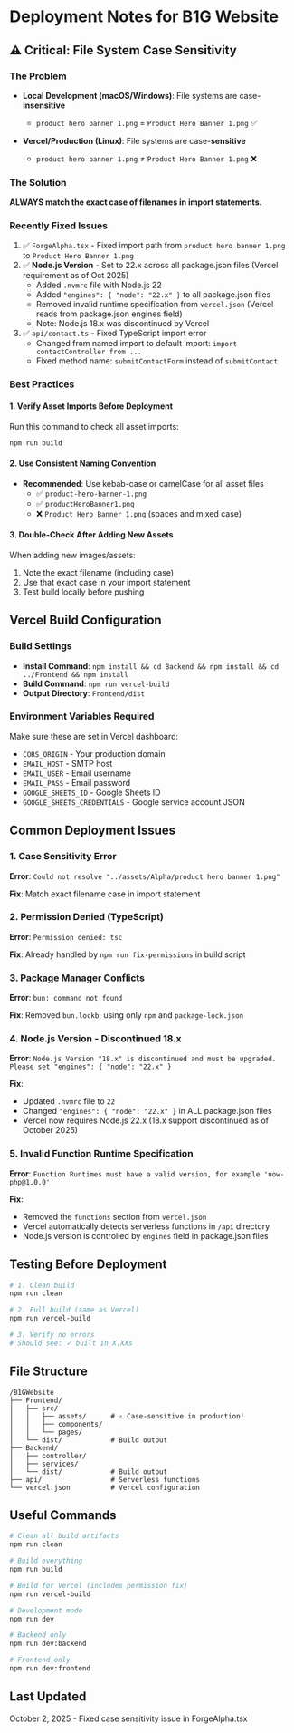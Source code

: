 # Deployment Notes for B1G Website

## ⚠️ Critical: File System Case Sensitivity

### The Problem
- **Local Development (macOS/Windows)**: File systems are case-**insensitive**
  - `product hero banner 1.png` = `Product Hero Banner 1.png` ✅
  
- **Vercel/Production (Linux)**: File systems are case-**sensitive**
  - `product hero banner 1.png` ≠ `Product Hero Banner 1.png` ❌

### The Solution
**ALWAYS match the exact case of filenames in import statements.**

### Recently Fixed Issues
1. ✅ `ForgeAlpha.tsx` - Fixed import path from `product hero banner 1.png` to `Product Hero Banner 1.png`
2. ✅ **Node.js Version** - Set to 22.x across all package.json files (Vercel requirement as of Oct 2025)
   - Added `.nvmrc` file with Node.js 22
   - Added `"engines": { "node": "22.x" }` to all package.json files
   - Removed invalid runtime specification from `vercel.json` (Vercel reads from package.json engines field)
   - Note: Node.js 18.x was discontinued by Vercel
3. ✅ `api/contact.ts` - Fixed TypeScript import error
   - Changed from named import to default import: `import contactController from ...`
   - Fixed method name: `submitContactForm` instead of `submitContact`

### Best Practices

#### 1. Verify Asset Imports Before Deployment
Run this command to check all asset imports:
```bash
npm run build
```

#### 2. Use Consistent Naming Convention
- **Recommended**: Use kebab-case or camelCase for all asset files
  - ✅ `product-hero-banner-1.png`
  - ✅ `productHeroBanner1.png`
  - ❌ `Product Hero Banner 1.png` (spaces and mixed case)

#### 3. Double-Check After Adding New Assets
When adding new images/assets:
1. Note the exact filename (including case)
2. Use that exact case in your import statement
3. Test build locally before pushing

## Vercel Build Configuration

### Build Settings
- **Install Command**: `npm install && cd Backend && npm install && cd ../Frontend && npm install`
- **Build Command**: `npm run vercel-build`
- **Output Directory**: `Frontend/dist`

### Environment Variables Required
Make sure these are set in Vercel dashboard:
- `CORS_ORIGIN` - Your production domain
- `EMAIL_HOST` - SMTP host
- `EMAIL_USER` - Email username
- `EMAIL_PASS` - Email password
- `GOOGLE_SHEETS_ID` - Google Sheets ID
- `GOOGLE_SHEETS_CREDENTIALS` - Google service account JSON

## Common Deployment Issues

### 1. Case Sensitivity Error
**Error**: `Could not resolve "../assets/Alpha/product hero banner 1.png"`

**Fix**: Match exact filename case in import statement

### 2. Permission Denied (TypeScript)
**Error**: `Permission denied: tsc`

**Fix**: Already handled by `npm run fix-permissions` in build script

### 3. Package Manager Conflicts
**Error**: `bun: command not found`

**Fix**: Removed `bun.lockb`, using only `npm` and `package-lock.json`

### 4. Node.js Version - Discontinued 18.x
**Error**: `Node.js Version "18.x" is discontinued and must be upgraded. Please set "engines": { "node": "22.x" }`

**Fix**: 
- Updated `.nvmrc` file to `22`
- Changed `"engines": { "node": "22.x" }` in ALL package.json files
- Vercel now requires Node.js 22.x (18.x support discontinued as of October 2025)

### 5. Invalid Function Runtime Specification
**Error**: `Function Runtimes must have a valid version, for example 'now-php@1.0.0'`

**Fix**:
- Removed the `functions` section from `vercel.json`
- Vercel automatically detects serverless functions in `/api` directory
- Node.js version is controlled by `engines` field in package.json files

## Testing Before Deployment

```bash
# 1. Clean build
npm run clean

# 2. Full build (same as Vercel)
npm run vercel-build

# 3. Verify no errors
# Should see: ✓ built in X.XXs
```

## File Structure
```
/B1GWebsite
├── Frontend/
│   ├── src/
│   │   ├── assets/      # ⚠️ Case-sensitive in production!
│   │   ├── components/
│   │   └── pages/
│   └── dist/            # Build output
├── Backend/
│   ├── controller/
│   ├── services/
│   └── dist/            # Build output
├── api/                 # Serverless functions
└── vercel.json          # Vercel configuration
```

## Useful Commands

```bash
# Clean all build artifacts
npm run clean

# Build everything
npm run build

# Build for Vercel (includes permission fix)
npm run vercel-build

# Development mode
npm run dev

# Backend only
npm run dev:backend

# Frontend only
npm run dev:frontend
```

## Last Updated
October 2, 2025 - Fixed case sensitivity issue in ForgeAlpha.tsx

